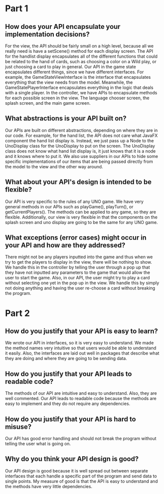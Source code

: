 # Part 1
## How does your API encapsulate your implementation decisions?
For the view, the API should be fairly small on a high level, because all we really need is have a setScene()
method for each display screen. The API for the handlist display encapsulates all of the different functions
that could be related to the hand of cards, such as choosing a color on a Wild play, or just choosing a card
to play in general. Our API in the game state encapsulates different things, since we have different interfaces. 
For example, the GameStateViewInterface is the interface that encapsulates everything that the view needs from 
the model. Meanwhile, the GameStatePlayerInterface encapsulates everything in the logic that deals with a single player. 
In the controller, we have APIs to encapsulate methods for each possible screen in the view. The language chooser screen,
the splash screen, and the main game screen.

## What abstractions is your API built on?
Our APIs are built on different abstractions, depending on where they are in our code. For example, for the hand list,
the API does not care what JavaFX component the hand list display is. Instead, we just pass up a Node to the UnoDisplay
class for the UnoDisplay to put on the screen. The UnoDisplay class does not know what hand list display is, it just
knows that it is a node and it knows where to put it. We also use suppliers in our APIs to hide some specific
implementations of our items that are being passed directly from the model to the view and the other way around.

## What about your API's design is intended to be flexible?
Our API is very specific to the rules of any UNO game. We have very general methods in our APIs such as playGame(), 
playTurn(), or getCurrentPlayers(). The methods can be applied to any game, so they are flexible. Additionally,
our view is very flexible in that the components on the splash screen and uno display are going to be the same for 
any UNO game. 

## What exceptions (error cases) might occur in your API and how are they addressed?
There might not be any players inputted into the game and thus when we try to get the players to display in the view,
there will be nothing to show. We handle this in the controller by telling the user through a pop up that they have
not inputted any parameters to the game that would allow the user to start the game. Also, in our API, the user might
try to play a card without selecting one yet in the pop up in the view. We handle this by simply not doing anything
and having the user re-choose a card without breaking the program. 

# Part 2
## How do you justify that your API is easy to learn?
We wrote our API in interfaces, so it is very easy to understand. We made the method names very intuitive so that 
users would be able to understand it easily. Also, the interfaces are laid out well in packages that describe what 
they are doing and where they are going to be sending data. 

## How do you justify that your API leads to readable code?
The methods of our API are intuitive and easy to understand. Also, they are well commented. Our API leads to readable
code because the methods are easy to implement and they do not require any dependencies. 

## How do you justify that your API is hard to misuse?
Our API has good error handling and should not break the program without telling the user what is going on.

## Why do you think your API design is good?
Our API design is good because it is well spread out between separate interfaces that each handle a specific
part of the program and send data to single points. My measure of good is that the API is easy to understand and 
the methods have very little dependencies. 
